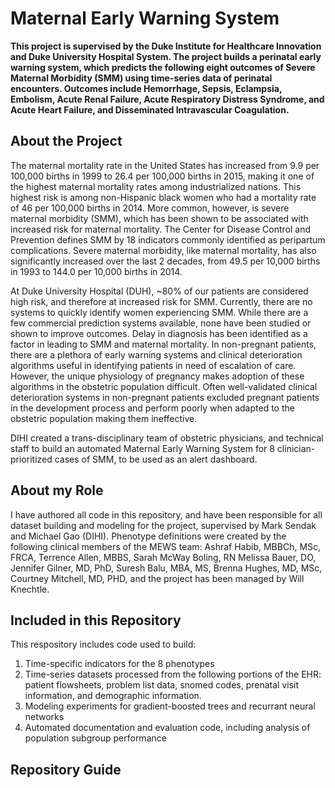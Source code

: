 # Maternal Early Warning System
**This project is supervised by the Duke Institute for Healthcare Innovation and Duke University Hospital System. The project builds a perinatal early warning system, which predicts the following eight outcomes of Severe Maternal Morbidity (SMM) using time-series data of perinatal encounters. Outcomes include Hemorrhage, Sepsis, Eclampsia, Embolism, Acute Renal Failure, Acute Respiratory Distress Syndrome, and Acute Heart Failure, and Disseminated Intravascular Coagulation.**

## **About the Project**

The maternal mortality rate in the United States has increased from 9.9 per 100,000 births in 1999 to 26.4 per 100,000 births in 2015, making it one of the highest maternal mortality rates among industrialized nations. This highest risk is among non-Hispanic black women who had a mortality rate of 46 per 100,000 births in 2014. More common, however, is severe maternal morbidity (SMM), which has been shown to be associated with increased risk for maternal mortality. The Center for Disease Control and Prevention defines SMM by 18 indicators commonly identified as peripartum complications. Severe maternal morbidity, like maternal mortality, has also significantly increased over the last 2 decades, from 49.5 per 10,000 births in 1993 to 144.0 per 10,000 births in 2014.

At Duke University Hospital (DUH), ~80% of our patients are considered high risk, and therefore at increased risk for SMM. Currently, there are no systems to quickly identify women experiencing SMM. While there are a few commercial prediction systems available, none have been studied or shown to improve outcomes. Delay in diagnosis has been identified as a factor in leading to SMM and maternal mortality. In non-pregnant patients, there are a plethora of early warning systems and clinical deterioration algorithms useful in identifying patients in need of escalation of care. However, the unique physiology of pregnancy makes adoption of these algorithms in the obstetric population difficult. Often well-validated clinical deterioration systems in non-pregnant patients excluded pregnant patients in the development process and perform poorly when adapted to the obstetric population making them ineffective.

DIHI created a trans-disciplinary team of obstetric physicians, and technical staff to build an automated Maternal Early Warning System for 8 clinician-prioritized cases of SMM, to be used as an alert dashboard. 

## **About my Role**

I have authored all code in this repository, and have been responsible for all dataset building and modeling for the project, supervised by Mark Sendak and Michael Gao (DIHI). Phenotype definitions were created by the following clinical members of the MEWS team: 
Ashraf Habib, MBBCh, MSc, FRCA, Terrence Allen, MBBS,
Sarah McWay Boling, RN
Melissa Bauer, DO,
Jennifer Gilner, MD, PhD,
Suresh Balu, MBA, MS,
Brenna Hughes, MD, MSc, 
Courtney Mitchell, MD, PHD, and the project has been managed by Will Knechtle. 

## **Included in this Repository**

This respository includes code used to build:

1. Time-specific indicators for the 8 phenotypes 
2. Time-series datasets processed from the following portions of the EHR: patient flowsheets, problem list data, snomed codes, prenatal visit information, and demographic information. 
3. Modeling experiments for gradient-boosted trees and recurrant neural networks
4. Automated documentation and evaluation code, including analysis of population subgroup performance

## Repository Guide 




